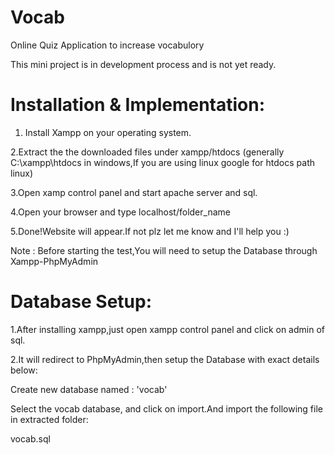 # Vocab
Online Quiz Application to increase vocabulory

This mini project is in development process and is not yet ready.

# Installation & Implementation:

1. Install Xampp on your operating system.

2.Extract the the downloaded files under xampp/htdocs (generally C:\xampp\htdocs in windows,If you are using linux google for htdocs path linux)

3.Open xamp control panel and start apache server and sql.

4.Open your browser and type localhost/folder_name

5.Done!Website will appear.If not plz let me know and I'll help you :)


Note : Before starting the test,You will need to setup the Database through Xampp-PhpMyAdmin


# Database Setup:

1.After installing xampp,just open xampp control panel and click on admin of sql.

2.It will redirect to PhpMyAdmin,then setup the Database with exact details below:


Create new database named :  'vocab'

Select the vocab database, and click on import.And import the following file in extracted folder:


vocab.sql
